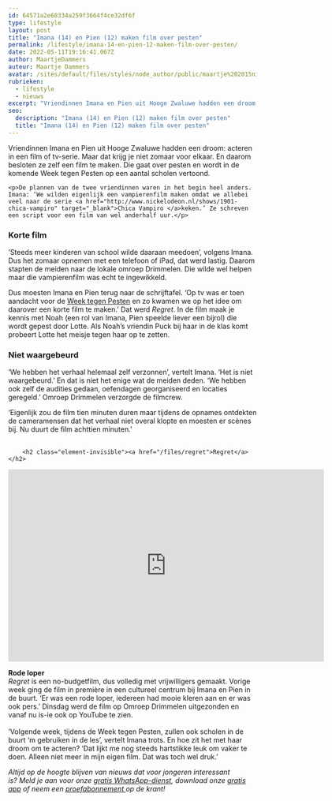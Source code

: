 ```yaml
---
id: 64571a2e68334a259f3664f4ce32df6f
type: lifestyle
layout: post
title: "Imana (14) en Pien (12) maken film over pesten"
permalink: /lifestyle/imana-14-en-pien-12-maken-film-over-pesten/
date: 2022-05-11T19:16:41.067Z
author: MaartjeDammers
auteur: Maartje Dammers
avatar: /sites/default/files/styles/node_author/public/maartje%202015nieuw.jpg?itok=7dLFVk05
rubrieken:
  - lifestyle
  - nieuws
excerpt: "Vriendinnen Imana en Pien uit Hooge Zwaluwe hadden een droom: acteren in een film of tv-serie. Maar dat krijg je niet zomaar voor elkaar. En daarom besloten ze zelf een film te maken. Die gaat over pesten en wordt in de komende Week tegen Pesten op een aantal scholen vertoond.  "
seo:
  description: "Imana (14) en Pien (12) maken film over pesten"
  title: "Imana (14) en Pien (12) maken film over pesten"
---
```

Vriendinnen Imana en Pien uit Hooge Zwaluwe hadden een droom: acteren in een film of tv-serie. Maar dat krijg je niet zomaar voor elkaar. En daarom besloten ze zelf een film te maken. Die gaat over pesten en wordt in de komende Week tegen Pesten op een aantal scholen vertoond.  

    <p>De plannen van de twee vriendinnen waren in het begin heel anders. Imana: ‘We wilden eigenlijk een vampierenfilm maken omdat we allebei veel naar de serie <a href="http://www.nickelodeon.nl/shows/1901-chica-vampiro" target="_blank">Chica Vampiro </a>keken.’ Ze schreven een script voor een film van wel anderhalf uur.</p>
<h3><strong>Korte film</strong></h3>
<p>‘Steeds meer kinderen van school wilde daaraan meedoen’, volgens Imana. Dus het zomaar opnemen met een telefoon of iPad, dat werd lastig. Daarom stapten de meiden naar de lokale omroep Drimmelen. Die wilde wel helpen maar die vampierenfilm was echt te ingewikkeld. </p>
<p>Dus moesten Imana en Pien terug naar de schrijftafel. ‘Op tv was er toen aandacht voor de <a href="http://www.weektegenpesten.com/" target="_blank">Week tegen Pesten</a> en zo kwamen we op het idee om daarover een korte film te maken.’ Dat werd <em>Regret</em>. In de film maak je kennis met Noah (een rol van Imana, Pien speelde liever een bijrol) die wordt gepest door Lotte. Als Noah’s vriendin Puck bij haar in de klas komt probeert Lotte het meisje tegen haar op te zetten. </p>
<h3>Niet waargebeurd</h3>
<p>‘We hebben het verhaal helemaal zelf verzonnen’, vertelt Imana. ‘Het is niet waargebeurd.’ En dat is niet het enige wat de meiden deden. ‘We hebben ook zelf de audities gedaan, oefendagen georganiseerd en locaties geregeld.’ Omroep Drimmelen verzorgde de filmcrew. </p>
<p>‘Eigenlijk zou de film tien minuten duren maar tijdens de opnames ontdekten de cameramensen dat het verhaal niet overal klopte en moesten er scènes bij. Nu duurt de film achttien minuten.’<br> </p>
<p><div class="media media-element-container media-default"><div id="file-21858" class="file file-video file-video-youtube">

        <h2 class="element-invisible"><a href="/files/regret">Regret</a></h2>
    
  
  <div class="content">
    <div class="media-youtube-video media-element file-default media-youtube-1">
  <iframe class="media-youtube-player" width="640" height="390" title="Regret" src="https://www.youtube.com/embed/L47R-Qu0pVE?wmode=opaque&controls=" name="Regret" frameborder="0" allowfullscreen="">Video van Regret</iframe>
</div>
  </div>

  
</div>
</div>
<p><strong>Rode loper</strong><br><em>Regret </em>is een no-budgetfilm, dus volledig met vrijwilligers gemaakt. Vorige week ging de film in première in een cultureel centrum bij Imana en Pien in de buurt. ‘Er was een rode loper, iedereen had mooie kleren aan en er was ook pers.’ Dinsdag werd de film op Omroep Drimmelen uitgezonden en vanaf nu is-ie ook op YouTube te zien.<br><br>‘Volgende week, tijdens de Week tegen Pesten, zullen ook scholen in de buurt ‘m gebruiken in de les’, vertelt Imana trots. En hoe zit het met haar droom om te acteren? ‘Dat lijkt me nog steeds hartstikke leuk om vaker te doen. Alleen niet meer in mijn eigen film. Dat was toch wel druk.'</p>
<p><em>Altijd op de hoogte blijven van nieuws dat voor jongeren interessant is? Meld je aan voor onze <a href="/whatsapp">gratis WhatsApp-dienst</a>, download onze <a href="/app">gratis app</a> of neem een <a href="https://abonneren.sevendays.nl/abonneren/abonnementen/ae/artikel">proefabonnement </a>op de krant!</em></p>  
